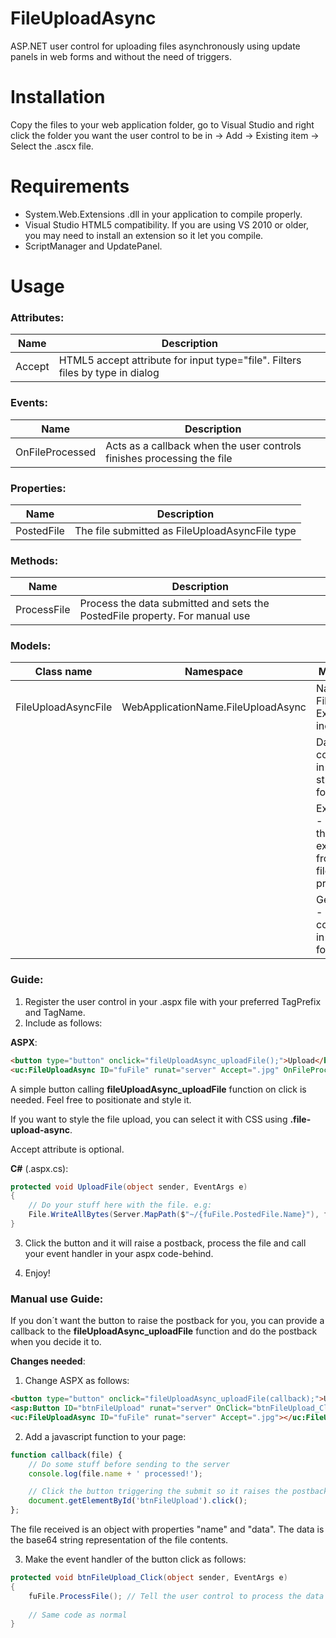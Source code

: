 # FileUploadAsync
ASP.NET user control for uploading files asynchronously using update panels in web forms and without the need of triggers.

# Installation
Copy the files to your web application folder, go to Visual Studio and right click the folder you want the user control to be in → Add → Existing item → Select the .ascx file.

# Requirements
- System.Web.Extensions .dll in your application to compile properly.
- Visual Studio HTML5 compatibility. If you are using VS 2010 or older, you may need to install an extension so it let you compile.
- ScriptManager and UpdatePanel.

# Usage
### Attributes:

| Name | Description |
| - | - |
| Accept | HTML5 accept attribute for input type="file". Filters files by type in dialog |

### Events:
| Name | Description |
| - | - |
| OnFileProcessed | Acts as a callback when the user controls finishes processing the file |

### Properties:
| Name | Description |
| - | - |
| PostedFile | The file submitted as FileUploadAsyncFile type |

### Methods:
| Name | Description |
| - | - |
| ProcessFile | Process the data submitted and sets the PostedFile property. For manual use |

### Models:
| Class name | Namespace | Members |
| - | - | - |
| FileUploadAsyncFile | WebApplicationName.FileUploadAsync | Name - File name. Extension included |
| | | Data - File contents in base64 string format |
| | | Extension - Takes the extension from the file name property |
| | | GetBytes() - Get file contents in byte[] format |

### Guide:
1. Register the user control in your .aspx file with your preferred TagPrefix and TagName.
2. Include as follows:

**ASPX**:

```html
<button type="button" onclick="fileUploadAsync_uploadFile();">Upload</button>
<uc:FileUploadAsync ID="fuFile" runat="server" Accept=".jpg" OnFileProcessed="UploadFile"></uc:FileUploadAsync>
```

A simple button calling **fileUploadAsync_uploadFile** function on click is needed. Feel free to positionate and style it.

If you want to style the file upload, you can select it with CSS using **.file-upload-async**.

Accept attribute is optional.

**C#** (.aspx.cs):

```c#
protected void UploadFile(object sender, EventArgs e)
{
    // Do your stuff here with the file. e.g:
    File.WriteAllBytes(Server.MapPath($"~/{fuFile.PostedFile.Name}"), fuFile.PostedFile.GetBytes());
}
```

3. Click the button and it will raise a postback, process the file and call your event handler in your aspx code-behind.

4. Enjoy!

### Manual use Guide:
If you don´t want the button to raise the postback for you, you can provide a callback to the **fileUploadAsync_uploadFile** function and do the postback when you decide it to.

**Changes needed**:
1. Change ASPX as follows:

```html
<button type="button" onclick="fileUploadAsync_uploadFile(callback);">Upload</button>
<asp:Button ID="btnFileUpload" runat="server" OnClick="btnFileUpload_Click" hidden />
<uc:FileUploadAsync ID="fuFile" runat="server" Accept=".jpg"></uc:FileUploadAsync>
```

2. Add a javascript function to your page:

```js
function callback(file) {
    // Do some stuff before sending to the server
    console.log(file.name + ' processed!');

    // Click the button triggering the submit so it raises the postback
    document.getElementById('btnFileUpload').click();
};
```

The file received is an object with properties "name" and "data". The data is the base64 string representation of the file contents.

3. Make the event handler of the button click as follows:

```c#
protected void btnFileUpload_Click(object sender, EventArgs e)
{
    fuFile.ProcessFile(); // Tell the user control to process the data received and set the PostedFile Property
    
    // Same code as normal
}
```
